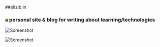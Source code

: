 ##elizib.in
### a personal site & blog for writing about learning/technologies
![Screenshot](https://raw.github.com/zibs/blog/gh-pages/img/zibsreadme1.png)
  
![Screenshot](https://raw.github.com/zibs/blog/gh-pages/img/zibsreadme2.png)
